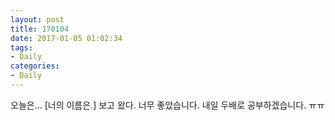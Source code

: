 ```yaml
---
layout: post
title: 170104
date: 2017-01-05 01:02:34
tags:
- Daily
categories:
- Daily
---
```


오늘은... [너의 이름은.] 보고 왔다. 너무 좋았습니다.
내일 두배로 공부하겠습니다. ㅠㅠ
